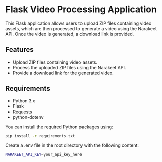 # Flask Video Processing Application

This Flask application allows users to upload ZIP files containing video assets, which are then processed to generate a video using the Narakeet API. Once the video is generated, a download link is provided.

## Features

- Upload ZIP files containing video assets.
- Process the uploaded ZIP files using the Narakeet API.
- Provide a download link for the generated video.

## Requirements

- Python 3.x
- Flask
- Requests
- python-dotenv

You can install the required Python packages using:

```bash
pip install -r requirements.txt
```

Create a .env file in the root directory with the following content:

```bash
NARAKEET_API_KEY=your_api_key_here
```
